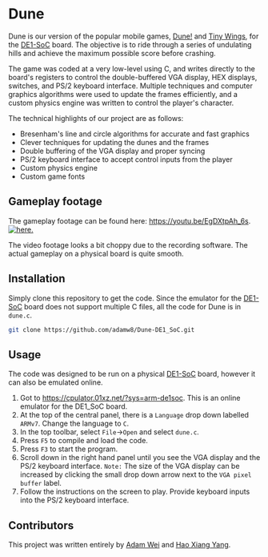 # Dune
Dune is our version of the popular mobile games, [Dune!](https://play.google.com/store/apps/details?id=io.voodoo.dune&hl=en_CA&gl=US) and [Tiny Wings](https://apps.apple.com/ca/app/tiny-wings/id417817520), for the [DE1-SoC](https://www.terasic.com.tw/cgi-bin/page/archive.pl?Language=English&No=836) board.  The objective is to ride through a series of undulating hills and achieve the maximum possible score before crashing.

The game was coded at a very low-level using C, and writes directly to the board's registers to control the double-buffered VGA display, HEX displays, switches, and PS/2 keyboard interface.  Multiple techniques and computer graphics algorithms were used to update the frames efficiently, and a custom physics engine was written to control the player's character.

The technical highlights of our project are as follows:
* Bresenham's line and circle algorithms for accurate and fast graphics
* Clever techniques for updating the dunes and the frames
* Double buffering of the VGA display and proper syncing
* PS/2 keyboard interface to accept control inputs from the player
* Custom physics engine
* Custom game fonts

## Gameplay footage
The gameplay footage can be found here: https://youtu.be/EgDXtpAh_6s. 
[![here.](https://img.youtube.com/vi/EgDXtpAh_6s/maxresdefault.jpg)](https://youtu.be/EgDXtpAh_6s)

The video footage looks a bit choppy due to the recording software.  The actual gameplay on a physical board is quite smooth.

## Installation

Simply clone this repository to get the code.  Since the emulator for the [DE1-SoC](https://www.terasic.com.tw/cgi-bin/page/archive.pl?Language=English&No=836) board does not support multiple C files, all the code for Dune is in `dune.c`.

```bash
git clone https://github.com/adamw8/Dune-DE1_SoC.git
```

## Usage

The code was designed to be run on a physical [DE1-SoC](https://www.terasic.com.tw/cgi-bin/page/archive.pl?Language=English&No=836) board, however it can also be emulated online.

1. Got to https://cpulator.01xz.net/?sys=arm-de1soc.  This is an online emulator for the DE1_SoC board.
2. At the top of the central panel, there is a `Language` drop down labelled `ARMv7`. Change the language to `C`.
3. In the top toolbar, select `File`->`Open` and select `dune.c`.
4. Press `F5` to compile and load the code.
5. Press `F3` to start the program.
6. Scroll down in the right hand panel until you see the VGA display and the PS/2 keyboard interface.  `Note:` The size of the VGA display can be increased by clicking the small drop down arrow next to the `VGA pixel buffer` label.
7. Follow the instructions on the screen to play.  Provide keyboard inputs into the PS/2 keyboard interface.

## Contributors
This project was written entirely by [Adam Wei](https://github.com/adamw8) and [Hao Xiang Yang](https://github.com/hxyang123).
